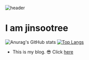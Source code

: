![header](https://capsule-render.vercel.app/api?type=rounded&color=gradient&text=%20Hello%World!%20&height=300&fontSize=100&textBg=true)
# I am jinsootree
![Anurag's GitHub stats](https://github-readme-stats.vercel.app/api?username=jinsootree&show_icons=true&theme=default)
[![Top Langs](https://github-readme-stats.vercel.app/api/top-langs/?username=jinsootree&layout=compact)](https://github.com/anuraghazra/github-readme-stats)
* This is my blog. 😎 Click [here](https://xn--2z1bj25a.shop/)
